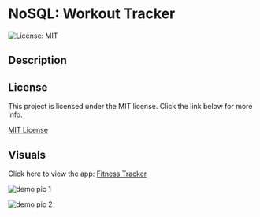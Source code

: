# NoSQL: Workout Tracker
![License: MIT](https://img.shields.io/badge/License-MIT-yellow.svg)

## Description

## License
This project is licensed under the MIT license. Click the link below for more info.

[MIT License](https://opensource.org/licenses/MIT)

## Visuals
Click here to view the app: [Fitness Tracker](url.com)

![demo pic 1](demo-pic1.png)

![demo pic 2](demo-pic2.png)
